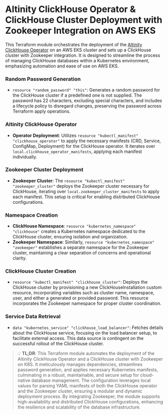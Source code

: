 # Altinity ClickHouse Operator & ClickHouse Cluster Deployment with Zookeeper Integration on AWS EKS

This Terraform module orchestrates the deployment of the [Altinity ClickHouse Operator](https://github.com/Altinity/clickhouse-operator) on an AWS EKS cluster and sets up a ClickHouse cluster with Zookeeper integration. It is designed to streamline the process of managing ClickHouse databases within a Kubernetes environment, emphasizing automation and ease of use on AWS EKS.

### Random Password Generation
- `resource "random_password" "this"`: Generates a random password for the ClickHouse cluster if a predefined one is not supplied. The password has 22 characters, excluding special characters, and includes a lifecycle policy to disregard changes, preserving the password across Terraform apply operations.

### Altinity ClickHouse Operator
- **Operator Deployment**: Utilizes `resource "kubectl_manifest" "clickhouse_operator"` to apply the necessary manifests (CRD, Service, ConfigMap, Deployment) for the ClickHouse operator. It iterates over `local.clickhouse_operator_manifests`, applying each manifest individually.

### Zookeeper Cluster Deployment
- **Zookeeper Cluster**: The `resource "kubectl_manifest" "zookeeper_cluster"` deploys the Zookeeper cluster necessary for ClickHouse, iterating over `local.zookeeper_cluster_manifests` to apply each manifest. This setup is critical for enabling distributed ClickHouse configurations.

### Namespace Creation
- **ClickHouse Namespace**: `resource "kubernetes_namespace" "clickhouse"` creates a Kubernetes namespace dedicated to the ClickHouse cluster, ensuring isolation and organization.
- **Zookeeper Namespace**: Similarly, `resource "kubernetes_namespace" "zookeeper"` establishes a separate namespace for the Zookeeper cluster, maintaining a clear separation of concerns and operational clarity.

### ClickHouse Cluster Creation
- `resource "kubectl_manifest" "clickhouse_cluster"`: Deploys the ClickHouse cluster by provisioning a new ClickHouseInstallation custom resource, incorporating variables such as cluster name, namespace, user, and either a generated or provided password. This resource incorporates the Zookeeper namespace for proper cluster coordination.

### Service Data Retrieval
- `data "kubernetes_service" "clickhouse_load_balancer"`: Fetches details about the ClickHouse service, focusing on the load balancer setup, to facilitate external access. This data source is contingent on the successful rollout of the ClickHouse cluster.

> 💡 **TL;DR**: This Terraform module automates the deployment of the Altinity ClickHouse Operator and a ClickHouse cluster with Zookeeper on K8S. It meticulously manages dependencies, streamlines password generation, and applies necessary Kubernetes manifests, culminating in a robust, maintainable, and secure setup for cloud-native database management. The configuration leverages local values for parsing YAML manifests of both the ClickHouse operator and the Zookeeper cluster, ensuring a modular and dynamic deployment process. By integrating Zookeeper, the module supports high-availability and distributed ClickHouse configurations, enhancing the resilience and scalability of the database infrastructure.
